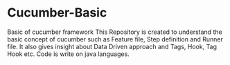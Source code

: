 # Cucumber-Basic
Basic of cucumber framework
This Repository is created to understand the basic concept of cucumber such as Feature file, Step definition and Runner file.
It also gives insight about Data Driven approach and Tags, Hook, Tag Hook etc.
Code is write on java languages. 
